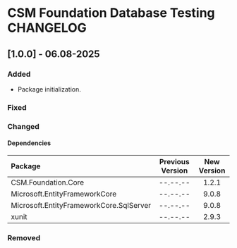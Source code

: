 # CSM Foundation Database Testing CHANGELOG

## [1.0.0] - 06.08-2025

### Added

- Package initialization.

### Fixed

### Changed

#### Dependencies

| Package                                 | Previous Version | New Version     |
|:----------------------------------------|:----------------:|:---------------:|
| CSM.Foundation.Core                     | --.--.--         | 1.2.1           |
| Microsoft.EntityFrameworkCore           | --.--.--         | 9.0.8           |
| Microsoft.EntityFrameworkCore.SqlServer | --.--.--         | 9.0.8           |
| xunit									  | --.--.--         | 2.9.3           |

### Removed
